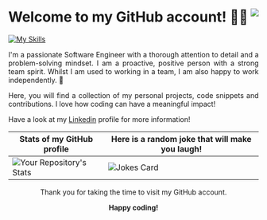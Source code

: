 <div style="text-align: justify;">

# Welcome to my GitHub account! 👩‍💻 <img align="right" src="https://komarev.com/ghpvc/?username=Marion34-dev">

[![My Skills](https://skillicons.dev/icons?i=js,py,java,html,css,mongodb,react,vite,bootstrap,git,nodejs,django,cpp,postgres,postman)](https://skillicons.dev)

I'm a passionate Software Engineer with a thorough attention to detail and a problem-solving mindset. I am a proactive, positive person with a strong team spirit. Whilst I am used to working in a team, I am also happy to work independently. 💫

Here, you will find a collection of my personal projects, code snippets and contributions. I love how coding can have a meaningful impact!

Have a look at my <a href="https://www.linkedin.com">Linkedin</a> profile for more information! <br>

  
| Stats of my GitHub profile                                                                                               |  Here is a random joke that will make you laugh!                      
| ------------------------------------------------------------------------------------------------------------------------ | -------------------------------------------------- 
| ![Your Repository's Stats](https://github-readme-stats.vercel.app/api/top-langs/?username=Marion34-dev&theme=blue-green) | ![Jokes Card](https://readme-jokes.vercel.app/api)  

</div>

  
<div align="center">
Thank you for taking the time to visit my GitHub account.

**Happy coding!**

</div>
</div>
